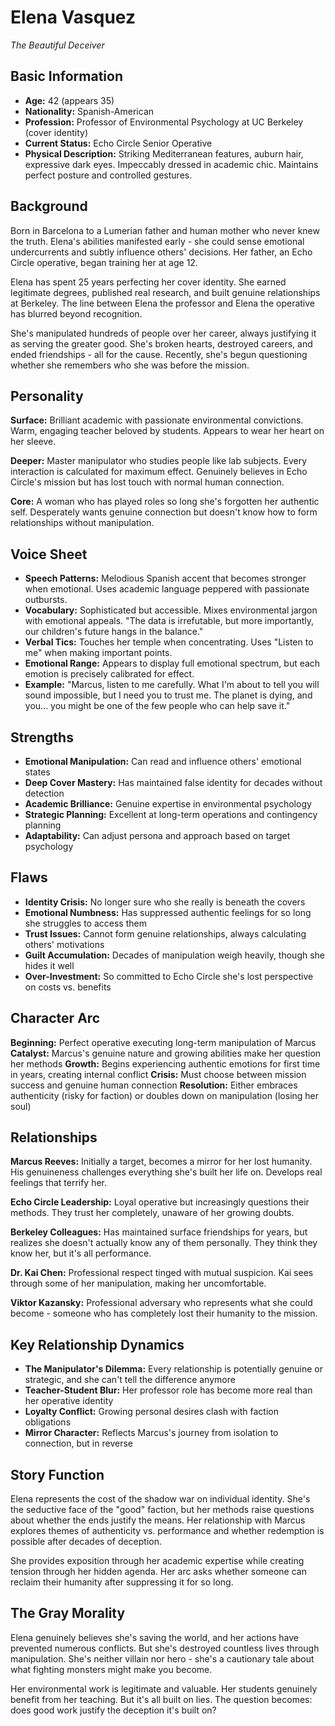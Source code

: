 # Elena Vasquez
*The Beautiful Deceiver*

## Basic Information
- **Age:** 42 (appears 35)
- **Nationality:** Spanish-American
- **Profession:** Professor of Environmental Psychology at UC Berkeley (cover identity)
- **Current Status:** Echo Circle Senior Operative
- **Physical Description:** Striking Mediterranean features, auburn hair, expressive dark eyes. Impeccably dressed in academic chic. Maintains perfect posture and controlled gestures.

## Background
Born in Barcelona to a Lumerian father and human mother who never knew the truth. Elena's abilities manifested early - she could sense emotional undercurrents and subtly influence others' decisions. Her father, an Echo Circle operative, began training her at age 12.

Elena has spent 25 years perfecting her cover identity. She earned legitimate degrees, published real research, and built genuine relationships at Berkeley. The line between Elena the professor and Elena the operative has blurred beyond recognition.

She's manipulated hundreds of people over her career, always justifying it as serving the greater good. She's broken hearts, destroyed careers, and ended friendships - all for the cause. Recently, she's begun questioning whether she remembers who she was before the mission.

## Personality
**Surface:** Brilliant academic with passionate environmental convictions. Warm, engaging teacher beloved by students. Appears to wear her heart on her sleeve.

**Deeper:** Master manipulator who studies people like lab subjects. Every interaction is calculated for maximum effect. Genuinely believes in Echo Circle's mission but has lost touch with normal human connection.

**Core:** A woman who has played roles so long she's forgotten her authentic self. Desperately wants genuine connection but doesn't know how to form relationships without manipulation.

## Voice Sheet
- **Speech Patterns:** Melodious Spanish accent that becomes stronger when emotional. Uses academic language peppered with passionate outbursts.
- **Vocabulary:** Sophisticated but accessible. Mixes environmental jargon with emotional appeals. "The data is irrefutable, but more importantly, our children's future hangs in the balance."
- **Verbal Tics:** Touches her temple when concentrating. Uses "Listen to me" when making important points.
- **Emotional Range:** Appears to display full emotional spectrum, but each emotion is precisely calibrated for effect.
- **Example:** "Marcus, listen to me carefully. What I'm about to tell you will sound impossible, but I need you to trust me. The planet is dying, and you... you might be one of the few people who can help save it."

## Strengths
- **Emotional Manipulation:** Can read and influence others' emotional states
- **Deep Cover Mastery:** Has maintained false identity for decades without detection
- **Academic Brilliance:** Genuine expertise in environmental psychology
- **Strategic Planning:** Excellent at long-term operations and contingency planning
- **Adaptability:** Can adjust persona and approach based on target psychology

## Flaws
- **Identity Crisis:** No longer sure who she really is beneath the covers
- **Emotional Numbness:** Has suppressed authentic feelings for so long she struggles to access them
- **Trust Issues:** Cannot form genuine relationships, always calculating others' motivations
- **Guilt Accumulation:** Decades of manipulation weigh heavily, though she hides it well
- **Over-Investment:** So committed to Echo Circle she's lost perspective on costs vs. benefits

## Character Arc
**Beginning:** Perfect operative executing long-term manipulation of Marcus
**Catalyst:** Marcus's genuine nature and growing abilities make her question her methods
**Growth:** Begins experiencing authentic emotions for first time in years, creating internal conflict
**Crisis:** Must choose between mission success and genuine human connection
**Resolution:** Either embraces authenticity (risky for faction) or doubles down on manipulation (losing her soul)

## Relationships

**Marcus Reeves:** Initially a target, becomes a mirror for her lost humanity. His genuineness challenges everything she's built her life on. Develops real feelings that terrify her.

**Echo Circle Leadership:** Loyal operative but increasingly questions their methods. They trust her completely, unaware of her growing doubts.

**Berkeley Colleagues:** Has maintained surface friendships for years, but realizes she doesn't actually know any of them personally. They think they know her, but it's all performance.

**Dr. Kai Chen:** Professional respect tinged with mutual suspicion. Kai sees through some of her manipulation, making her uncomfortable.

**Viktor Kazansky:** Professional adversary who represents what she could become - someone who has completely lost their humanity to the mission.

## Key Relationship Dynamics
- **The Manipulator's Dilemma:** Every relationship is potentially genuine or strategic, and she can't tell the difference anymore
- **Teacher-Student Blur:** Her professor role has become more real than her operative identity
- **Loyalty Conflict:** Growing personal desires clash with faction obligations
- **Mirror Character:** Reflects Marcus's journey from isolation to connection, but in reverse

## Story Function
Elena represents the cost of the shadow war on individual identity. She's the seductive face of the "good" faction, but her methods raise questions about whether the ends justify the means. Her relationship with Marcus explores themes of authenticity vs. performance and whether redemption is possible after decades of deception.

She provides exposition through her academic expertise while creating tension through her hidden agenda. Her arc asks whether someone can reclaim their humanity after suppressing it for so long.

## The Gray Morality
Elena genuinely believes she's saving the world, and her actions have prevented numerous conflicts. But she's destroyed countless lives through manipulation. She's neither villain nor hero - she's a cautionary tale about what fighting monsters might make you become.

Her environmental work is legitimate and valuable. Her students genuinely benefit from her teaching. But it's all built on lies. The question becomes: does good work justify the deception it's built on?